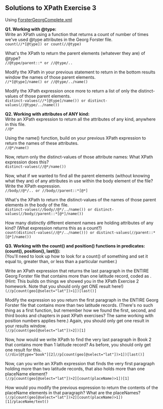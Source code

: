 ## Solutions to XPath Exercise 3 ##   

Using [ForsterGeorgComplete.xml](http://newtfire.org/dh/ForsterGeorgComplete.xml)

**Q1. Working with @type:**  
Write an XPath using a function that returns a count of number of times we've used @type attributes in the Georg Forster file.  
`count(//*[@type]) or count(//@type)`  
  
What's the XPath to return the parent elements (whatever they are) of @type?  
`//@type/parent::* or //@type/..`   

Modify the XPath in your previous statement to return in the bottom results window the names of those parent elements.  
`//*[@type]/name() or //@type/../name()`
  
Modify the XPath expression once more to return a list of only the distinct-values of those parent elements.    
`distinct-values(//*[@type]/name()) or distinct-values(//@type/../name())`   
   
**Q2. Working with attributes of ANY kind:**   
Write an XPath expression to return all the attributes of any kind, anywhere in this file.  
`//@*`  
  
Using the name() function, build on your previous XPath expression to return the names of these attributes.  
`//@*/name()`  
  
Now, return only the distinct-values of those attribute names: What XPath expression does this?  
`distinct-values(//@*/name())`  
  
Now, what if we wanted to find all the parent elements (without knowing what they are) of any attributes in use within the body element of the file? Write the XPath expression.  
`//body//@*/.. or //body//parent::*[@*]`  

What's the XPath to return the distinct-values of the names of those parent elements in the body of the file.  
`distinct-values(//body//@*/../name()) or distinct-values(//body//parent::*[@*]/name())`  
  
How many distinctly different element names are holding attributes of any kind? (What expression returns this as a count?)  
`count(distinct-values(//@*/../name())) or distinct-values(//parent::*[@*]/name())`  
  
**Q3. Working with the count() and position() functions in predicates: (count(), position(), last()):**    
(You'll need to look up how to look for a count() of something and set it equal to, greater than, or less than a particular number.)   
 
Write an XPath expression that returns the last paragraph in the ENTIRE Georg Forster file that contains more than one latitude record, coded as <geo select="lat">. (Hint: This builds on things we showed you in the XPath Exercise 2 homework. Note that you should only get ONE result here!)  
`(//p[count(geo[@select="lat"])>1])[last()]`  
  
Modify the expression so you return the first paragraph in the ENTIRE Georg Forster file that contains more than two latitude records. (There's no such thing as a first function, but remember how we found the first, second, and third books and chapters in past XPath exercises? The same working with position numbers applies here.) Again, you should only get one result in your results window.  
`(//p[count(geo[@select="lat"])>2])[1]`  
  
Now, how would we write XPath to find the very last paragraph in Book 2 that contains more than 1 latitude record? As before, you should only get one result for this.  
`(//div[@type="book"][2]//p[count(geo[@select="lat"])>1])[last()]`  
  
Now, can you write an XPath expression that finds the very first paragraph holding more than two latitude records, that also holds more than one placeName element?  
`(//p[count(geo[@select="lat"])>2][count(placeName)>1])[1]`  
  
How would you modify the previous expression to return the contents of the placeName elements in that paragraph? What are the placeNames?  
`(//p[count(geo[@select="lat"])>2][count(placeName)>1])[1]/placeName/text()`  